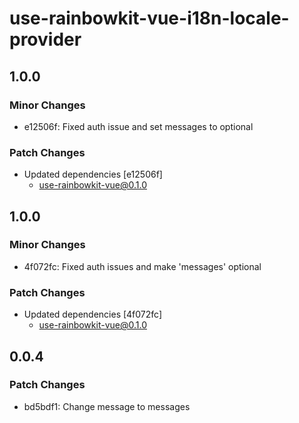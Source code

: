 # use-rainbowkit-vue-i18n-locale-provider

## 1.0.0

### Minor Changes

- e12506f: Fixed auth issue and set messages to optional

### Patch Changes

- Updated dependencies [e12506f]
  - use-rainbowkit-vue@0.1.0

## 1.0.0

### Minor Changes

- 4f072fc: Fixed auth issues and make 'messages' optional

### Patch Changes

- Updated dependencies [4f072fc]
  - use-rainbowkit-vue@0.1.0

## 0.0.4

### Patch Changes

- bd5bdf1: Change message to messages
